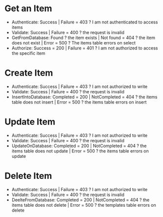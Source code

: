 
# Get an Item

* Authenticate: Success | Failure = 403 ? I am not authenticated to access items
* Validate: Success | Failure = 400 ? the request is invalid
* GetFromDatabase: Found ? the item exists | Not found = 404 ? the item does not exist | Error = 500 ? The items table errors on select
* Authorize: Success = 200 | Failure = 401 ? I am not authorized to access the specific item

# Create Item

* Authenticate: Success | Failure = 403 ? I am not authorized to write
* Validate: Success | Failure = 400 ? the request is invalid
* InsertIntoDatabase: Completed = 200 | NotCompleted = 404 ? the items table does not insert | Error = 500 ? the items table errors on insert

# Update Item

* Authenticate: Success | Failure = 403 ? I am not authorized to write
* Validate: Success | Failure = 400 ? the request is invalid
* UpdateOnDatabase: Completed = 200 | NotCompleted = 404 ? the items table does not update | Error = 500 ? the items table errors on update

# Delete Item

* Authenticate: Success | Failure = 403 ? I am not authorized to write
* Validate: Success | Failure = 400 ? the request is invalid
* DeelteFromDatabase: Completed = 200 | NotCompleted = 404 ? the items table does not delete | Error = 500 ? the templates table errors on delete